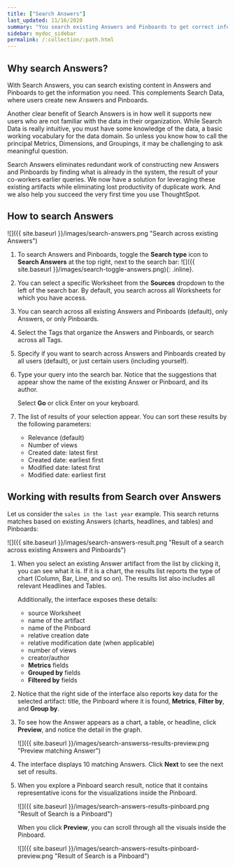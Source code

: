 ```yaml
---
title: ["Search Answers"]
last_updated: 11/16/2020
summary: "You search existing Answers and Pinboards to get correct information."
sidebar: mydoc_sidebar
permalink: /:collection/:path.html
---
```

## Why search Answers?

With Search Answers, you can search existing content in Answers and Pinboards to get the information you need. This complements Search Data, where users create new Answers and Pinboards.

Another clear benefit of Search Answers is in how well it supports new users who are not familiar with the data in their organization. While Search Data is really intuitive, you must have some knowledge of the data, a basic working vocabulary for the data domain. So unless you know how to call the principal Metrics, Dimensions, and Groupings, it may be challenging to ask meaningful question.

Search Answers eliminates redundant work of constructing new Answers and Pinboards by finding what is already in the system, the result of your co-workers earlier queries. We now have a solution for leveraging these existing artifacts while eliminating lost productivity of duplicate work. And we also help you succeed the very first time you use ThoughtSpot.

## How to search Answers

![]({{ site.baseurl }}/images/search-answers.png "Search across existing Answers")

1. To search Answers and Pinboards, toggle the **Search type** icon to **Search Answers** at the top right, next to the search bar: ![]({{ site.baseurl }}/images/search-toggle-answers.png){: .inline}.

2. You can select a specific Worksheet from the **Sources** dropdown to the left of the search bar. By default, you search across all Worksheets for which you have access.

3. You can search across all existing Answers and Pinboards (default), only Answers, or only Pinboards.

4. Select the Tags that organize the Answers and Pinboards, or search across all Tags.

5. Specify if you want to search across Answers and Pinboards created by all users (default), or just certain users (including yourself).

6. Type your query into the search bar. Notice that the suggestions that appear show the name of the existing Answer or Pinboard, and its author.

   Select **Go** or click Enter on your keyboard.

7. The list of results of your selection appear. You can sort these results by the following parameters:
    - Relevance (default)
    - Number of views
    - Created date: latest first
    - Created date: earliest first
    - Modified date: latest first
    - Modified date: earliest first    

## Working with results from Search over Answers

Let us consider the `sales in the last year` example. This search returns matches based on existing Answers (charts, headlines, and tables) and Pinboards:

![]({{ site.baseurl }}/images/search-answers-result.png "Result of a search across existing Answers and Pinboards")

1. When you select an existing Answer artifact from the list by clicking it, you can see what it is. If it is a chart, the results list reports the type of chart (Column, Bar, Line, and so on). The results list also includes all relevant Headlines and Tables.

   Additionally, the interface exposes these details:

   - source Worksheet
   - name of the artifact
   - name of the Pinboard
   - relative creation date
   - relative modification date (when applicable)
   - number of views
   - creator/author
   - **Metrics** fields
   - **Grouped by** fields
   - **Filtered by** fields

2. Notice that the right side of the interface also reports key data for the selected artifact: title, the Pinboard where it is found,  **Metrics**, **Filter by**, and **Group by**.

3. To see how the Answer appears as a chart, a table, or headline, click **Preview**, and notice the detail in the graph.

   ![]({{ site.baseurl }}/images/search-answerss-results-preview.png "Preview matching Answer")

4. The interface displays 10 matching Answers. Click **Next** to see the next set of results.   

5. When you explore a Pinboard search result, notice that it contains representative icons for the visualizations inside the Pinboard.

   ![]({{ site.baseurl }}/images/search-answers-results-pinboard.png "Result of Search is a Pinboard")

   When you click **Preview**, you can scroll through all the visuals inside the Pinboard.

   ![]({{ site.baseurl }}/images/search-answers-results-pinboard-preview.png "Result of Search is a Pinboard")
